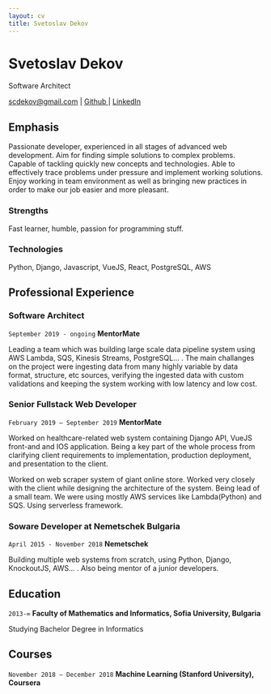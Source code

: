 ```yaml
---
layout: cv
title: Svetoslav Dekov
---
```

# Svetoslav Dekov
Software Architect

<div id="webaddress">
<a href="scdekov@gmail.com">scdekov@gmail.com</a>
| <a href="https://github.com/scdekov"> Github </a>
| <a href="www.linkedin.com/in/svetoslav-dekov-40aa60b4">LinkedIn</a>
</div>


## Emphasis
Passionate developer, experienced in all stages of advanced web development. Aim for finding simple solutions to complex problems. Capable of tackling quickly new concepts and technologies. Able to effectively trace problems under pressure and implement working solutions. Enjoy working in team environment as well as bringing new practices in order to make our job easier and more pleasant.

### Strengths
Fast learner, humble, passion for programming stuff.

### Technologies

Python, Django, Javascript, VueJS, React, PostgreSQL, AWS 

## Professional Experience

### Software Architect

`September 2019 - ongoing`
__MentorMate__

Leading a team which was building large scale data pipeline system using AWS Lambda, SQS, Kinesis Streams, PostgreSQL... . The main challanges on the project were ingesting data from many highly variable by data format, structure, etc sources, verifying the ingested data with custom validations and keeping the system working with low latency and low cost. 

### Senior Fullstack Web Developer

`February 2019 – September 2019`
__MentorMate__

Worked on healthcare-related web system containing Django API, VueJS front-and and IOS application. Being a key part of the whole process from clarifying client requirements to implementation, production deployment, and presentation to the client.

Worked on web scraper system of giant online store. Worked very closely with the client while designing the architecture of the system. Being lead of a small team. We were using mostly AWS services like Lambda(Python) and SQS. Using serverless framework. 

### Soware Developer at Nemetschek Bulgaria

`April 2015 - November 2018`
__Nemetschek__

Building multiple web systems from scratch, using Python, Django, KnockoutJS, AWS... . Also being mentor of a junior developers.

## Education

`2013-∞`
__Faculty of Mathematics and Informatics, Sofia University, Bulgaria__

Studying Bachelor Degree in Informatics

## Courses

`November 2018 – December 2018`
__Machine Learning (Stanford University), Coursera__

<!-- ### Footer

Last updated: January 2020 -->

